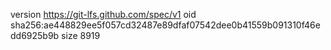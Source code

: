 version https://git-lfs.github.com/spec/v1
oid sha256:ae448829ee5f057cd32487e89dfaf07542dee0b41559b091310f46edd6925b9b
size 8919
